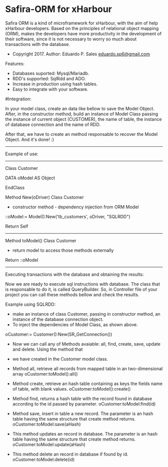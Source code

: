 # Safira-ORM for xHarbour

Safira ORM is a kind of microframework for xHarbour, with the aim of help xHarbour developers. 
Based on the principles of relational object mapping (ORM), makes the developers have more productivity
in the development of their software, since it is not necessary to worry so much about transactions with the database.

* Copyright 2017. Author: Eduardo P. Sales   <eduardo.sp6@gmail.com>

Features:

* Databases suported: Mysql/Mariadb.
* RDD's supported: SqlRdd and ADO.
* Increase in production using hash tables.
* Easy to integrate with your software.


#Integration:

In your model class, create an data like bellow to save the Model Object. After, in the constructor method,
build an instance of Model Class passing the instance of current object (CUSTOMER), the name of table, the instance of
database connection and the name of RDD.

After that, we have to create an method responsable to recover the Model Object. And it's done! :)

*****************************************************************
Example of use:
*****************************************************************
Class Customer
  
  DATA oModel AS Object 
  
EndClass

Method New(oDriver) Class Customer

* constructor method - dependency injection from ORM Model

::oModel:= Model():New('tb_customers', oDriver, "SQLRDD")
	
Return Self

*****************************************************************
Method toModel() Class Customer

* return model to access those methods externally

Return ::oModel

*****************************************************************


Executing transactions with the database and obtaining the results:

Now we are ready to execute sql instructions with database. The class that is responsable to do it, is called QueryBuilder.
So, in Controller file of your project you can call these methods bellow and check the results. 

Example using SQLRDD:

* make an instance of class Customer, passing in constructor method, an instance of the database connection object. 
* To inject the dependencies of Model Class, as shown above.

oCustomer:= Customer():New(SR_GetConnection())

* Now we can call any of Methods avaiable: all, find, create, save, update and delete. Using the method that
* we have created in the Customer model class.


* Method all, retrieve all records from mapped table in an two-dimensional array
oCustomer:toModel():all() 

* Method create, retrieve an hash table containing as keys the fields name of table, with blank values.
oCustomer:toModel():create() 

* Method find, returns a hash table with the record found in database according to the id passed by parameter.
oCustomer:toModel:find(id) 

* Method save, insert in table a new record. The parameter is an hash table having the same structure that create method returns.
oCustomer:toModel:save(aHash) 
	
* This method updates an record in database. The parameter is an hash table having the same structure that create method returns.
oCustomer:toModel:update(aHash) 

* This method delete an record in database if found by id.
oCustomer:toModel:delete(id) 













